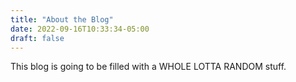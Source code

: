 ```yaml
---
title: "About the Blog"
date: 2022-09-16T10:33:34-05:00
draft: false
---
```


This blog is going to be filled with a WHOLE LOTTA RANDOM stuff. 
